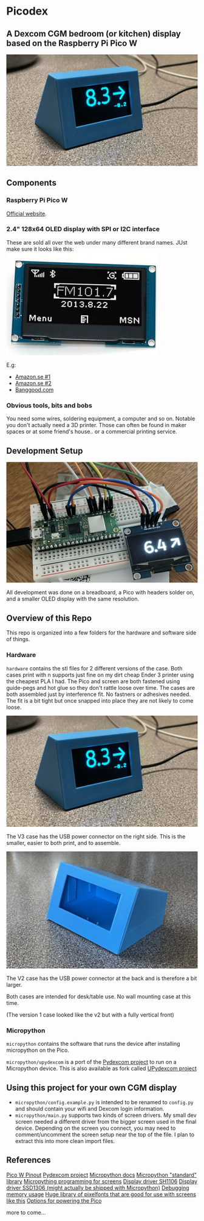 # Picodex

## A Dexcom CGM bedroom (or kitchen) display based on the Raspberry Pi Pico W

![Final working Picodex device](https://raw.githubusercontent.com/eimermusic/picodex/main/img/picodex-final.jpg)

## Components

### Raspberry Pi Pico W
[Official website](https://www.raspberrypi.com/products/raspberry-pi-pico/).


### 2.4" 128x64 OLED display with SPI or I2C interface
These are sold all over the web under many different brand names. JUst make sure it looks like this:
![OLED Display](https://raw.githubusercontent.com/eimermusic/picodex/main/img/oled-display.jpg)

E.g:
- [Amazon.se #1](https://www.amazon.se/dp/B07QJ4HPV9?psc=1&ref=ppx_yo2ov_dt_b_product_details)
- [Amazon.se #2](https://www.amazon.se/dp/B09Z299L36?psc=1&ref=ppx_yo2ov_dt_b_product_details)
- [Banggood.com](https://www.banggood.com/2_42-inch-7PIN-OLED-Display-LCD-Screen-Module-Resolution-128+64-SPI-or-IIC-Interface-SSD1309-Driver-p-1965615.html?utm_source=googleshopping&utm_medium=cpc_organic&gmcCountry=SE&utm_content=minha&utm_campaign=aceng-pmax-se-en-pc&currency=SEK&cur_warehouse=CN&createTmp=1&ID=6287832&utm_source=googleshopping&utm_medium=cpc_pt&utm_content=meruem&utm_campaign=aceng-pmax-se-all-en-220402-meruem&ad_id=&gclid=EAIaIQobChMIus-ii8zg_gIVF5RoCR1HDADTEAQYAiABEgLEkfD_BwE)

### Obvious tools, bits and bobs
You need some wires, soldering equipment, a computer and so on. Notable you don't actually need a 3D printer. Those can often be found in maker spaces or at some friend's house.. or a commercial printing service.

## Development Setup

![Breadboard development setup](https://raw.githubusercontent.com/eimermusic/picodex/main/img/dev-hardware.jpg)

All development was done on a breadboard, a Pico with headers solder on, and a smaller OLED display with the same resolution.

## Overview of this Repo
This repo is organized into a few folders for the hardware and software side of things.

### Hardware
`hardware` contains the stl files for 2 different versions of the case. Both cases print with n supports just fine on my dirt cheap Ender 3 printer using the cheapest PLA I had. The Pico and screen are both fastened using guide-pegs and hot glue so they don't rattle loose over time. The cases are both assembled just by interference fit. No fastners or adhesives needed. The fit is a bit tight but once snapped into place they are not likely to come loose.

![Version 3 case](https://raw.githubusercontent.com/eimermusic/picodex/main/hardware/Picodex%20v3/picodex3.jpg)

The V3 case has the USB power connector on the right side. This is the smaller, easier to both print, and to assemble.

![Version 2 case](https://raw.githubusercontent.com/eimermusic/picodex/main/hardware/Picodex%20v2/picodex2.jpg)

The V2 case has the USB power connector at the back and is therefore a bit larger.

Both cases are intended for desk/table use. No wall mounting case at this time.

(The version 1 case looked like the v2 but with a fully vertical front)

### Micropython
`micropython` contains the software that runs the device after installing micropython on the Pico.

`micropython/upydexcom` is a port of the [Pydexcom project](https://github.com/gagebenne/pydexcom) to run on a Micropython device. This is also available as fork called [UPydexcom project](https://github.com/eimermusic/upydexcom)

## Using this project for your own CGM display
- `micropython/config.example.py` is intended to be renamed to `config.py` and should contain your wifi and Dexcom login information.
- `micropython/main.py` supports two kinds of screen drivers. My small dev screen needed a different driver from the bigger screen used in the final device. Depending on the screen you connect, you may need to comment/uncomment the screen setup near the top of the file. I plan to extract this into more clean import files.



## References

[Pico W Pinout](https://picow.pinout.xyz)
[Pydexcom project](https://github.com/gagebenne/pydexcom)
[Micropython docs](https://docs.micropython.org/en/latest/index.html)
[Micropython "standard" library](https://github.com/micropython/micropython-lib)
[Micropything programming for screens](https://blog.miguelgrinberg.com/post/micropython-and-the-internet-of-things-part-vi-working-with-a-screen)
[Display driver SH1106](https://github.com/robert-hh/SH1106)
[Display driver SSD1306 (might actually be shipped with Micropython)](https://github.com/stlehmann/micropython-ssd1306/blob/master/ssd1306.py)
[Debugging memory usage](https://forum.micropython.org/viewtopic.php?t=3499)
[Huge library of pixelfonts that are good for use with screens like this](https://int10h.org/oldschool-pc-fonts/fontlist/font?ibm_dos_iso8)
[Options for powering the Pico](https://howchoo.com/pi/how-to-power-the-raspberry-pi-pico)





more to come...
